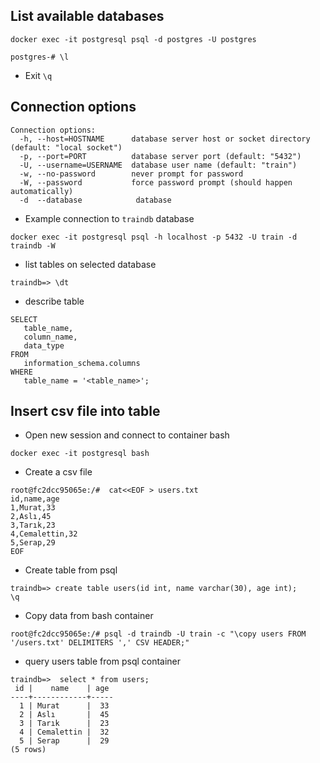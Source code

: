 
## List available databases
```
docker exec -it postgresql psql -d postgres -U postgres
 
postgres-# \l
```
- Exit `\q`

## Connection options
```
Connection options:
  -h, --host=HOSTNAME      database server host or socket directory (default: "local socket")
  -p, --port=PORT          database server port (default: "5432")
  -U, --username=USERNAME  database user name (default: "train")
  -w, --no-password        never prompt for password
  -W, --password           force password prompt (should happen automatically)
  -d  --database 			database 
```

- Example connection to `traindb` database
```
docker exec -it postgresql psql -h localhost -p 5432 -U train -d traindb -W
```
- list tables on selected database
```
traindb=> \dt
```
- describe table 
```
SELECT 
   table_name, 
   column_name, 
   data_type 
FROM 
   information_schema.columns
WHERE 
   table_name = '<table_name>';
```

## Insert csv file into table
- Open new session and connect to container bash
```commandline
docker exec -it postgresql bash
```
- Create a csv file
```
root@fc2dcc95065e:/#  cat<<EOF > users.txt
id,name,age
1,Murat,33
2,Aslı,45
3,Tarık,23
4,Cemalettin,32
5,Serap,29
EOF
```

- Create table from psql
```
traindb=> create table users(id int, name varchar(30), age int);
\q
```
- Copy data from bash container
```
root@fc2dcc95065e:/# psql -d traindb -U train -c "\copy users FROM '/users.txt' DELIMITERS ',' CSV HEADER;"
```

- query users table from psql container 
```
traindb=>  select * from users;
 id |    name    | age
----+------------+-----
  1 | Murat      |  33
  2 | Aslı       |  45
  3 | Tarık      |  23
  4 | Cemalettin |  32
  5 | Serap      |  29
(5 rows)

```